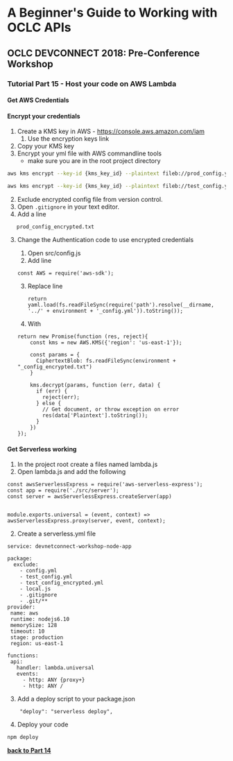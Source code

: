 # A Beginner's Guide to Working with OCLC APIs
## OCLC DEVCONNECT 2018: Pre-Conference Workshop
### Tutorial Part 15 - Host your code on AWS Lambda

#### Get AWS Credentials

#### Encrypt your credentials
1. Create a KMS key in AWS - https://console.aws.amazon.com/iam
    1. Use the encryption keys link
2. Copy your KMS key
3. Encrypt your yml file with AWS commandline tools
    - make sure you are in the root project directory

```bash
aws kms encrypt --key-id {kms_key_id} --plaintext fileb://prod_config.yml --output text --query CiphertextBlob --output text | base64 -D > prod_config_encrypted.txt

aws kms encrypt --key-id {kms_key_id} --plaintext fileb://test_config.yml --output text --query CiphertextBlob --output text | base64 -D > test_config_encrypted.txt
```

2. Exclude encrypted config file from version control.
 1. Open `.gitignore` in your text editor.
 2. Add a line
 ```
    prod_config_encrypted.txt
 ```

3. Change the Authentication code to use encrypted credentials
    1. Open src/config.js
    2. Add line 
    ```
    const AWS = require('aws-sdk');
    ```
    
    3. Replace line
        ```
        return yaml.load(fs.readFileSync(require('path').resolve(__dirname, '../' + environment + '_config.yml')).toString());
        ```
    4. With
    ```
    return new Promise(function (res, reject){
        const kms = new AWS.KMS({'region': 'us-east-1'});
    
        const params = {
          CiphertextBlob: fs.readFileSync(environment + "_config_encrypted.txt")
        }
    
        kms.decrypt(params, function (err, data) {
          if (err) {
            reject(err);
          } else {
            // Get document, or throw exception on error
            res(data['Plaintext'].toString());
          }
        })
    });
    ```

#### Get Serverless working
1. In the project root create a files named lambda.js
2. Open lambda.js and add the following
```
const awsServerlessExpress = require('aws-serverless-express');
const app = require('./src/server');
const server = awsServerlessExpress.createServer(app)


module.exports.universal = (event, context) => awsServerlessExpress.proxy(server, event, context);
```

2. Create a serverless.yml file

```
service: devnetconnect-workshop-node-app

package:
  exclude:
    - config.yml
    - test_config.yml
    - test_config_encrypted.yml
    - local.js
    - .gitignore
    - .git/**
provider:
 name: aws
 runtime: nodejs6.10
 memorySize: 128
 timeout: 10
 stage: production
 region: us-east-1

functions:
 api:
   handler: lambda.universal
   events:
     - http: ANY {proxy+}
     - http: ANY /
```

3. Add a deploy script to your package.json
```
    "deploy": "serverless deploy",
```

4. Deploy your code
```bash
npm deploy
```

**[back to Part 14](tutorial-14.md)**